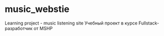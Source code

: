 # music_webstie
Learning project - music listening site
Учебный проект в курсе Fullstack-разработчик от MSHP
